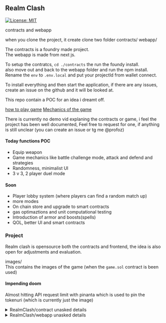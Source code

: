 ## Realm Clash

[![License: MIT](https://img.shields.io/badge/License-MIT-yellow.svg)](https://opensource.org/licenses/MIT)

contracts and webapp

when you clone the project, it create clone two folder
contracts/
webapp/

The contracts is a foundry made project.  
The webapp is made from next js.

To setup the contratcs, `cd ./contracts` the run the foundy install.  
also move out and back to the webapp folder and run the npm install. Rename the `env` to `.env.local` and put your projectId from wallet connect.

To install everything and then start the application, if there are any issues, create an issue on the github and it will be looked at.

This repo contain a POC for an idea i dreamt off.

[how to play game](https://github.com/0xPr0f/realmclash/tree/master/webapp#how-to-play-game)
[Mechanics of the game](https://github.com/0xPr0f/realmclash/blob/master/contracts/Readme.md#Mechanics)

There is currently no demo vid explaning the contracts or game, i feel the project has been well documented, Feel free to request for one, if anything is still unclear (you can create an issue or tg me @profoz)

#### Today functions POC

- Equip weapon
- Game mechanics like battle challenge mode, attack and defend and strategies
- Randomness, minimalist UI
- 3 v 3, 2 player duel mode

#### Soon

- Player lobby system (where players can find a random match up)
- more modes
- On chain store and upgrade to smart contracts
- gas optimaztions and unit computational testing
- Introduction of armor and boosts(spells)
- QOL, better UI and smart contracts

### Project

Realm clash is opensource both the contracts and frontend, the idea is also open for adjustments and evaluation.

images/  
This contains the images of the game (when the `game.sol` contract is been used)

#### Impending doom

Almost hitting API request limit with pinanta which is used to pin the tokenuri (which is currently just the image)

<details>
<summary>RealmClash/contract unasked details</summary>

Contains all the contract that makes this poc function which include natspecs so it can be easier to read through and understand. This contract is built to be fully on chain and the front end is build to access that.

There are still alot of plans and optimaztion for this contract, but current hinderance in the 3 days of bulding this contract are.

- Stack too deep on `contract/CharacterCard.sol` when attaching stats, tried using arrays in the argument and indexing it to fill the struct, no avail
- Redundant for loops, for loops are know for consuming gas, assembly could have been used, but for the sake for this POC it wasnt
- No use of libraries
</details>

<details>
<summary>RealmClash/webapp unasked details</summary>

Contains the nextjs front end for the contracts, it is fairly minimalist and probably not appealing, i am not too good with UI and colors

Hinderance in webapp

- wagmi and viem 2.x contributed in psychological trauma.
- probably color blind or terrible taste in color and not that great at UI
</details>

